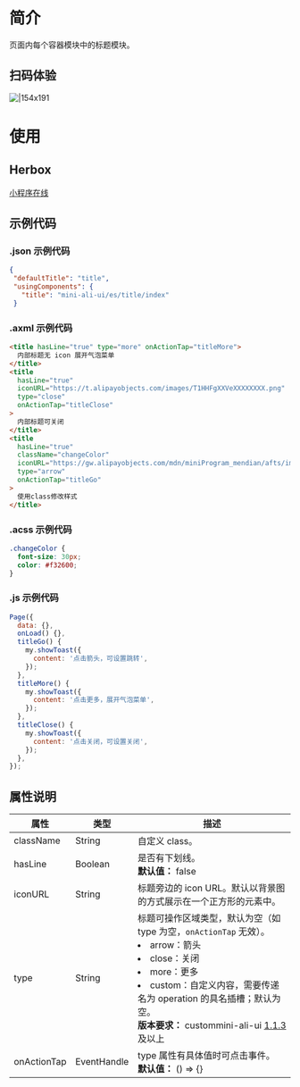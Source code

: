 # 简介

页面内每个容器模块中的标题模块。

## 扫码体验

![|154x191](https://mdn.alipayobjects.com/afts/img/A*9qa2R532ADUAAAAAAAAAAABkAa8wAA/original?bz=openpt_doc&t=504Wr4J6f7VOZ42klFJH8wAAAABkMK8AAAAA#align=left&display=inline&height=191&margin=%5Bobject%20Object%5D&originHeight=191&originWidth=154&status=done&style=none&width=154)

# 使用

## Herbox

[小程序在线](https://herbox-embed.alipay.com/s/doc-aliui-title?theme=light&previewZoom=75&chInfo=openhome-doc)

## 示例代码

### .json 示例代码

```json
{
 "defaultTitle": "title",
 "usingComponents": {
   "title": "mini-ali-ui/es/title/index"
 }
```

### .axml 示例代码

```html
<title hasLine="true" type="more" onActionTap="titleMore">
  内部标题无 icon 展开气泡菜单
</title>
<title
  hasLine="true"
  iconURL="https://t.alipayobjects.com/images/T1HHFgXXVeXXXXXXXX.png"
  type="close"
  onActionTap="titleClose"
>
  内部标题可关闭
</title>
<title
  hasLine="true"
  className="changeColor"
  iconURL="https://gw.alipayobjects.com/mdn/miniProgram_mendian/afts/img/A*wiFYTo5I0m8AAAAAAAAAAABjAQAAAQ/original"
  type="arrow"
  onActionTap="titleGo"
>
  使用class修改样式
</title>
```

### .acss 示例代码

```css
.changeColor {
  font-size: 30px;
  color: #f32600;
}
```

### .js 示例代码

```javascript
Page({
  data: {},
  onLoad() {},
  titleGo() {
    my.showToast({
      content: '点击箭头，可设置跳转',
    });
  },
  titleMore() {
    my.showToast({
      content: '点击更多，展开气泡菜单',
    });
  },
  titleClose() {
    my.showToast({
      content: '点击关闭，可设置关闭',
    });
  },
});
```

## 属性说明

| **属性** | **类型** | **描述** |
| --- | --- | --- |
| className | String | 自定义 class。 |
| hasLine | Boolean | 是否有下划线。<br />**默认值：** false |
| iconURL | String | 标题旁边的 icon URL。默认以背景图的方式展示在一个正方形的元素中。 |
| type | String | 标题可操作区域类型，默认为空（如 type 为空，`onActionTap` 无效）。<li>arrow：箭头</li><li>close：关闭</li><li>more：更多</li><li>custom：自定义内容，需要传递名为 operation 的具名插槽；默认为空。</li>**版本要求：** custommini-ali-ui [1.1.3](https://www.npmjs.com/package/mini-ali-ui?activeTab=versions) 及以上 |
| onActionTap | EventHandle | type 属性有具体值时可点击事件。<br />**默认值：** () => {} |
